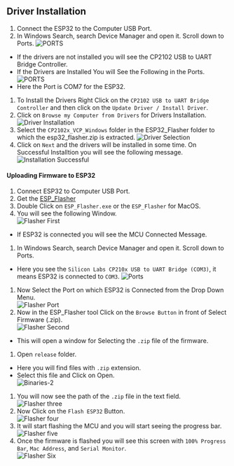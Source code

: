 ## Driver Installation
1. Connect the ESP32 to the Computer USB Port.
2. In Windows Search, search Device Manager and open it. Scroll down to Ports.
![PORTS](./artwork/2.png)
 - If the drivers are not installed you will see the CP2102 USB to UART Bridge Controller.
 - If the Drivers are Installed You will See the Following in the Ports.                                                      
 ![PORTS](./artwork/image.png)
 - Here the Port is COM7 for the ESP32.
1. To Install the Drivers Right Click on the `CP2102 USB to UART Bridge Controller` and then click on the `Update Driver / Install Driver`.
2. Click on `Browse my Computer from Drivers` for Drivers Installation.                                                                   
![Driver Installation](./artwork/3.png)
1. Select the `CP2102x_VCP_Windows` folder in the ESP32_Flasher folder to which the esp32_flasher.zip is extracted.
![Driver Selection](./artwork/4.png)
1. Click on `Next` and the drivers will be installed in some time. On Successful Installtion you will see the following message.
![Installation Successful](./artwork//5.png)

#### Uploading Firmware to ESP32
1. Connect ESP32 to Computer USB Port.
2. Get the [ESP_Flasher](https://github.com/3STechLabs-org/ESP32-Flasher/releases/)
3. Double Click on `ESP_Flasher.exe` or the `ESP_Flasher` for MacOS.
4. You will see the following Window.                                      
![Flasher First](./artwork/flasher_1.png)
 - If ESP32 is connected you will see the MCU Connected Message.
1. In Windows Search, search Device Manager and open it. Scroll down to Ports.
 - Here you see the `Silicon Labs CP210x USB to UART Bridge (COM3)`, it means ESP32 is connected to `COM3`.
![Ports](./artwork/ports.png)

1. Now Select the Port on which ESP32 is Connected from the Drop Down Menu.                                                
![Flasher Port](./artwork/flasher_port.png)
1. Now in the ESP_Flasher tool Click on the `Browse Button` in front of Select Firmware (.zip).                                                 
![Flasher Second](./artwork/flasher_2.png)
 - This will open a window for Selecting the `.zip` file of the firmware.

1. Open `release` folder.
 - Here you will find files with `.zip` extension. 
 - Select this file and Click on Open.                                                                             
 ![Binaries-2](./artwork/binaries_2.png)
1. You will now see the path of the `.zip` file in the text field.                 
![Flasher three](./artwork/flasher_3.png)
1.   Now Click on the `Flash ESP32` Button.                                
![Flasher four](./artwork/flasher_4.png)      
1.   It will start flashing the MCU and you will start seeing the progress bar.                                               
![Flasher five](./artwork/flasher_5.png) 
1. Once the firmware is flashed you will see this screen with `100% Progress Bar`, `Mac Address`, and `Serial Monitor`.                                             
![Flasher Six](./artwork/flasher_6.png)

